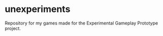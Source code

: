 unexperiments
=============

Repository for my games made for the Experimental Gameplay Prototype project.
